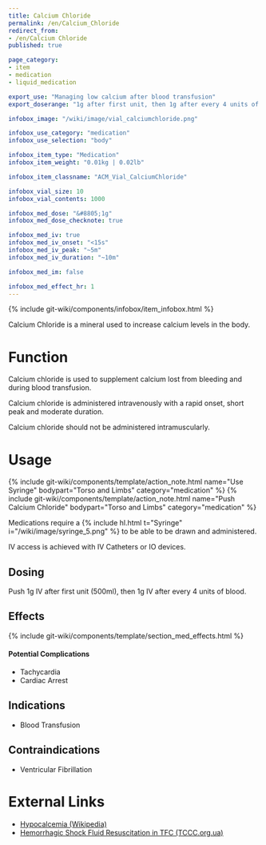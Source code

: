 ```yaml
---
title: Calcium Chloride
permalink: /en/Calcium_Chloride
redirect_from:
- /en/Calcium Chloride
published: true

page_category:
- item
- medication
- liquid_medication

export_use: "Managing low calcium after blood transfusion"
export_doserange: "1g after first unit, then 1g after every 4 units of blood"

infobox_image: "/wiki/image/vial_calciumchloride.png"

infobox_use_category: "medication"
infobox_use_selection: "body"

infobox_item_type: "Medication"
infobox_item_weight: "0.01kg | 0.02lb"

infobox_item_classname: "ACM_Vial_CalciumChloride"

infobox_vial_size: 10
infobox_vial_contents: 1000

infobox_med_dose: "&#8805;1g"
infobox_med_dose_checknote: true

infobox_med_iv: true
infobox_med_iv_onset: "<15s"
infobox_med_iv_peak: "~5m"
infobox_med_iv_duration: "~10m"

infobox_med_im: false

infobox_med_effect_hr: 1
---
```


{% include git-wiki/components/infobox/item_infobox.html %}

Calcium Chloride is a mineral used to increase calcium levels in the body.

# Function
Calcium chloride is used to supplement calcium lost from bleeding and during blood transfusion.

Calcium chloride is administered intravenously with a rapid onset, short peak and moderate duration.

Calcium chloride should not be administered intramuscularly.

# Usage
{% include git-wiki/components/template/action_note.html name="Use Syringe" bodypart="Torso and Limbs" category="medication" %}
{% include git-wiki/components/template/action_note.html name="Push Calcium Chloride" bodypart="Torso and Limbs" category="medication" %}

Medications require a {% include hl.html t="Syringe" i="/wiki/image/syringe_5.png" %} to be able to be drawn and administered.

IV access is achieved with IV Catheters or IO devices.

## Dosing
Push 1g IV after first unit (500ml), then 1g IV after every 4 units of blood.

## Effects
{% include git-wiki/components/template/section_med_effects.html %}

#### Potential Complications
- Tachycardia
- Cardiac Arrest

## Indications
- Blood Transfusion

## Contraindications
- Ventricular Fibrillation

# External Links
- [Hypocalcemia (Wikipedia)](https://en.wikipedia.org/wiki/Hypocalcemia)
- [Hemorrhagic Shock Fluid Resuscitation in TFC (TCCC.org.ua)](https://tccc.org.ua/en/guide/module-11-hemorrhagic-shock-fluid-resuscitation-in-tactical-field-care-tfc-cmc)